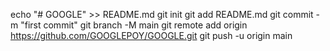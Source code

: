 echo "# GOOGLE" >> README.md
git init
git add README.md
git commit -m "first commit"
git branch -M main
git remote add origin https://github.com/GOOGLEPOY/GOOGLE.git
git push -u origin main
